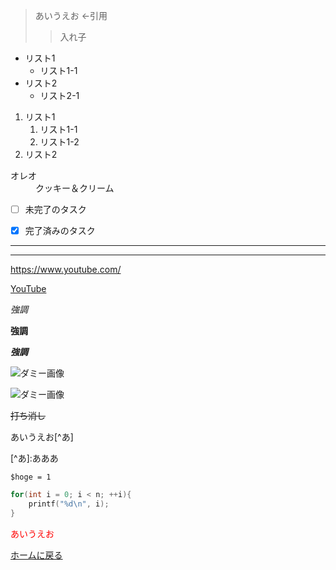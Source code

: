 >あいうえお ←引用
>>入れ子

* リスト1
  * リスト1-1
* リスト2
  * リスト2-1

1. リスト1
   1. リスト1-1
   2. リスト1-2
2. リスト2

<dl>
  <dt>オレオ</dt>
  <dd>クッキー＆クリーム</dd>
</dl>


- [ ] 未完了のタスク
- [x] 完了済みのタスク


***

---
<https://www.youtube.com/>

[YouTube](https://www.youtube.com/)

*強調*

**強調**

***強調***

![ダミー画像](https://via.placeholder.com/150)

![ダミー画像](https://via.placeholder.com/150 "ダミー画像")

~~打ち消し~~

あいうえお\[^あ]


\[^あ]:あああ

` $hoge = 1 `

```c
for(int i = 0; i < n; ++i){
    printf("%d\n", i);
}
```

<span style="color: red">あいうえお</span>






[ホームに戻る](README.md)